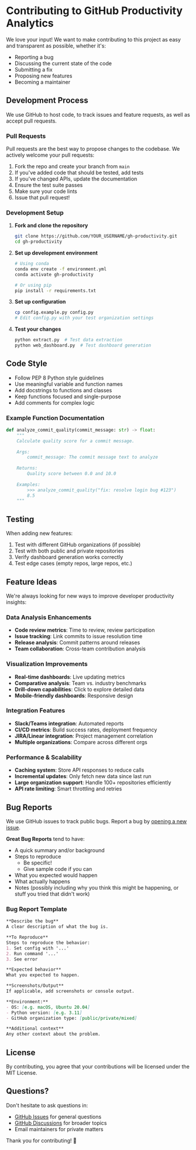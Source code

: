 # Contributing to GitHub Productivity Analytics

We love your input! We want to make contributing to this project as easy and transparent as possible, whether it's:

- Reporting a bug
- Discussing the current state of the code
- Submitting a fix
- Proposing new features
- Becoming a maintainer

## Development Process

We use GitHub to host code, to track issues and feature requests, as well as accept pull requests.

### Pull Requests

Pull requests are the best way to propose changes to the codebase. We actively welcome your pull requests:

1. Fork the repo and create your branch from `main`
2. If you've added code that should be tested, add tests
3. If you've changed APIs, update the documentation
4. Ensure the test suite passes
5. Make sure your code lints
6. Issue that pull request!

### Development Setup

1. **Fork and clone the repository**
   ```bash
   git clone https://github.com/YOUR_USERNAME/gh-productivity.git
   cd gh-productivity
   ```

2. **Set up development environment**
   ```bash
   # Using conda
   conda env create -f environment.yml
   conda activate gh-productivity
   
   # Or using pip
   pip install -r requirements.txt
   ```

3. **Set up configuration**
   ```bash
   cp config.example.py config.py
   # Edit config.py with your test organization settings
   ```

4. **Test your changes**
   ```bash
   python extract.py  # Test data extraction
   python web_dashboard.py  # Test dashboard generation
   ```

## Code Style

- Follow PEP 8 Python style guidelines
- Use meaningful variable and function names
- Add docstrings to functions and classes
- Keep functions focused and single-purpose
- Add comments for complex logic

### Example Function Documentation

```python
def analyze_commit_quality(commit_message: str) -> float:
    """
    Calculate quality score for a commit message.
    
    Args:
        commit_message: The commit message text to analyze
        
    Returns:
        Quality score between 0.0 and 10.0
        
    Examples:
        >>> analyze_commit_quality("fix: resolve login bug #123")
        8.5
    """
```

## Testing

When adding new features:

1. Test with different GitHub organizations (if possible)
2. Test with both public and private repositories
3. Verify dashboard generation works correctly
4. Test edge cases (empty repos, large repos, etc.)

## Feature Ideas

We're always looking for new ways to improve developer productivity insights:

### Data Analysis Enhancements
- **Code review metrics**: Time to review, review participation
- **Issue tracking**: Link commits to issue resolution time
- **Release analysis**: Commit patterns around releases
- **Team collaboration**: Cross-team contribution analysis

### Visualization Improvements
- **Real-time dashboards**: Live updating metrics
- **Comparative analysis**: Team vs. industry benchmarks
- **Drill-down capabilities**: Click to explore detailed data
- **Mobile-friendly dashboards**: Responsive design

### Integration Features
- **Slack/Teams integration**: Automated reports
- **CI/CD metrics**: Build success rates, deployment frequency
- **JIRA/Linear integration**: Project management correlation
- **Multiple organizations**: Compare across different orgs

### Performance & Scalability
- **Caching system**: Store API responses to reduce calls
- **Incremental updates**: Only fetch new data since last run
- **Large organization support**: Handle 100+ repositories efficiently
- **API rate limiting**: Smart throttling and retries

## Bug Reports

We use GitHub issues to track public bugs. Report a bug by [opening a new issue](../../issues/new).

**Great Bug Reports** tend to have:

- A quick summary and/or background
- Steps to reproduce
  - Be specific!
  - Give sample code if you can
- What you expected would happen
- What actually happens
- Notes (possibly including why you think this might be happening, or stuff you tried that didn't work)

### Bug Report Template

```markdown
**Describe the bug**
A clear description of what the bug is.

**To Reproduce**
Steps to reproduce the behavior:
1. Set config with '...'
2. Run command '...'
3. See error

**Expected behavior**
What you expected to happen.

**Screenshots/Output**
If applicable, add screenshots or console output.

**Environment:**
- OS: [e.g. macOS, Ubuntu 20.04]
- Python version: [e.g. 3.11]
- GitHub organization type: [public/private/mixed]

**Additional context**
Any other context about the problem.
```

## License

By contributing, you agree that your contributions will be licensed under the MIT License.

## Questions?

Don't hesitate to ask questions in:
- [GitHub Issues](../../issues) for general questions
- [GitHub Discussions](../../discussions) for broader topics
- Email maintainers for private matters

Thank you for contributing! 🚀
